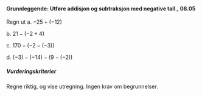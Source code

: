 #### Grunnleggende: Utføre addisjon og subtraksjon med negative tall.,  08.05

Regn ut
a. $-25+(-12)$ 

b. $21-(-2+4)$

c. $170-(-2-(-3))$

d. $(-3)-(-14)-(9-(-2))$


##### Vurderingskriterier
Regne riktig, og vise utregning. Ingen krav om begrunnelser. 


